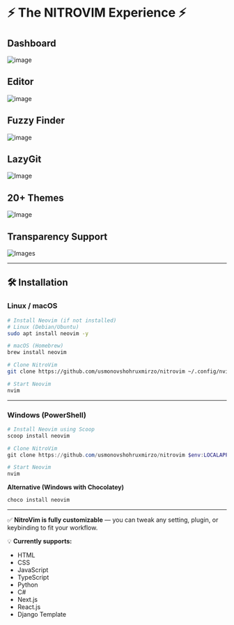 # ⚡ The NITROVIM Experience ⚡

## Dashboard

![image](https://github.com/user-attachments/assets/a6e0dcf7-fbf1-4496-aa72-603f6c7e6b98)

## Editor

![image](https://github.com/user-attachments/assets/f4c4ed07-f7fc-48c5-9911-0700bf031d35)

## Fuzzy Finder

![image](https://github.com/user-attachments/assets/312223ad-0db6-4c60-9d2a-67fc644058a1)

## LazyGit

![Image](https://github.com/user-attachments/assets/dafd0803-2a79-4b18-b4c3-ccfa646cf3d4)

## 20+ Themes
![Image](https://github.com/user-attachments/assets/9f20dc47-d0e9-4c62-ae69-0668fc43010b)

## Transparency Support
![Images](https://github.com/user-attachments/assets/150523c7-4978-435e-baee-97b034da0b1d)

---

## 🛠️ Installation

### **Linux / macOS**

```bash
# Install Neovim (if not installed)
# Linux (Debian/Ubuntu)
sudo apt install neovim -y  

# macOS (Homebrew)
brew install neovim  

# Clone NitroVim
git clone https://github.com/usmonovshohruxmirzo/nitrovim ~/.config/nvim  

# Start Neovim
nvim
```

---

### **Windows (PowerShell)**

```powershell
# Install Neovim using Scoop
scoop install neovim

# Clone NitroVim
git clone https://github.com/usmonovshohruxmirzo/nitrovim $env:LOCALAPPDATA\nvim

# Start Neovim
nvim
```

**Alternative (Windows with Chocolatey)**

```powershell
choco install neovim
```

---

✅ **NitroVim is fully customizable** — you can tweak any setting, plugin, or keybinding to fit your workflow.

💡 **Currently supports:** 
- HTML
- CSS 
- JavaScript
- TypeScript
- Python 
- C#
- Next.js 
- React.js
- Django Template
